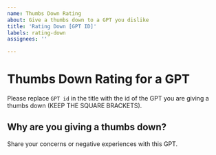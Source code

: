```yaml
---
name: Thumbs Down Rating
about: Give a thumbs down to a GPT you dislike
title: 'Rating Down [GPT ID]'
labels: rating-down
assignees: ''

---
```


# Thumbs Down Rating for a GPT

Please replace `GPT id` in the title with the id of the GPT you are giving a thumbs down (KEEP THE SQUARE BRACKETS).

## Why are you giving a thumbs down?

Share your concerns or negative experiences with this GPT.
